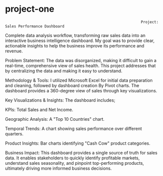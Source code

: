 # project-one
   
                                                                  Project: Sales Performance Dashboard
Complete data analysis workflow, transforming raw sales data into an interactive business intelligence dashboard. My goal was to provide clear, actionable insights to help the business improve its performance and revenue.

Problem Statement:
The data was disorganized, making it difficult to gain a real-time, comprehensive view of sales health. This project addresses that by centralizing the data and making it easy to understand.

Methodology & Tools:
I utilized Microsoft Excel for initial data preparation and cleaning, followed by dashboard creation By Pivot charts. The dashboard provides a 360-degree view of sales through key visualizations.

Key Visualizations & Insights:
The dashboard includes;

KPIs: Total Sales and Net Income.

Geographic Analysis: A "Top 10 Countries" chart.

Temporal Trends: A chart showing sales performance over different quarters.

Product Insights: Bar charts identifying "Cash Cow" product categories.

Business Impact:
This dashboard provides a single source of truth for sales data. It enables stakeholders to quickly identify profitable markets, understand sales seasonality, and pinpoint top-performing products, ultimately driving more informed business decisions.
